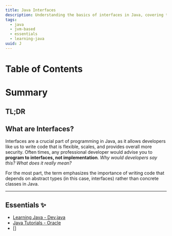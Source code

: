```yaml
---
title: Java Interfaces
description: Understanding the basics of interfaces in Java, covering topics such as its syntax structure, its relation with abstract classes, and to how its used to promote clean and effective coding.
tags:
  - java
  - jvm-based
  - essentials
  - learning-java
uuid: J
---
```


# Table of Contents

# Summary

## TL;DR

## What are Interfaces?

Interfaces are a crucial part of programming in Java, as it allows developers like us to write code that is flexible, scales, and provides overall more security. Often times, any professional developer would advise you to **program to interfaces, not implementation**. *Why would developers say this? What does it really mean?*

For the most part, the term emphasizes the importance of writing code that depends on abstract types (in this case, interfaces) rather than concrete classes in Java. 


---
## Essentials ✨
- [Learning Java - Dev.java](https://dev.java/learn/)
- [Java Tutorials - Oracle](https://docs.oracle.com/javase/tutorial/)
- []